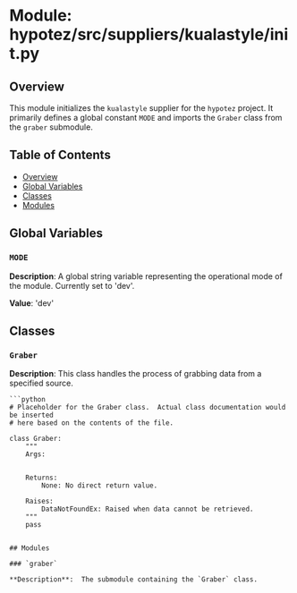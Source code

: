 # Module: hypotez/src/suppliers/kualastyle/__init__.py

## Overview

This module initializes the `kualastyle` supplier for the `hypotez` project. It primarily defines a global constant `MODE` and imports the `Graber` class from the `graber` submodule.

## Table of Contents

- [Overview](#overview)
- [Global Variables](#global-variables)
- [Classes](#classes)
- [Modules](#modules)


## Global Variables

### `MODE`

**Description**:  A global string variable representing the operational mode of the module.  Currently set to 'dev'.

**Value**:  'dev'


## Classes

### `Graber`

**Description**:  This class handles the process of grabbing data from a specified source.


```
```python
# Placeholder for the Graber class.  Actual class documentation would be inserted
# here based on the contents of the file.

class Graber:
    """
    Args:


    Returns:
        None: No direct return value.

    Raises:
        DataNotFoundEx: Raised when data cannot be retrieved.
    """
    pass
```

```

## Modules

### `graber`

**Description**:  The submodule containing the `Graber` class.
```